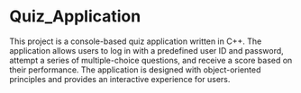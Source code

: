 # Quiz_Application
This project is a console-based quiz application written in C++. The application allows users to log in with a predefined user ID and password, attempt a series of multiple-choice questions, and receive a score based on their performance. The application is designed with object-oriented principles and provides an interactive experience for users.
